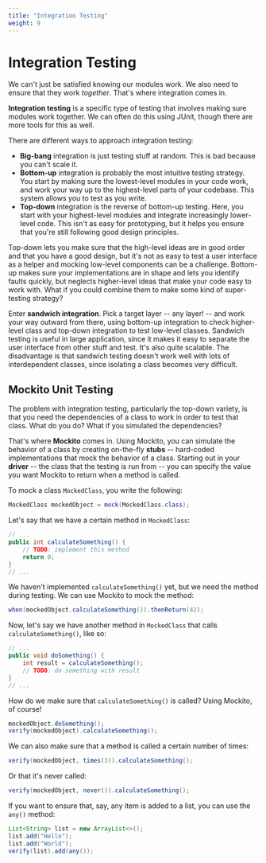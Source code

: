 ```yaml
---
title: "Integration Testing"
weight: 9
---
```


# Integration Testing

We can't just be satisfied knowing our modules work. We also need to ensure that they work *together*. That's where integration comes in.

**Integration testing** is a specific type of testing that involves making sure modules work together. We can often do this using JUnit, though there are more tools for this as well.

There are different ways to approach integration testing:

* **Big-bang** integration is just testing stuff at random. This is bad because you can't scale it.
* **Bottom-up** integration is probably the most intuitive testing strategy. You start by making sure the lowest-level modules in your code work, and work your way up to the highest-level parts of your codebase. This system allows you to test as you write.
* **Top-down** integration is the reverse of bottom-up testing. Here, you start with your highest-level modules and integrate increasingly lower-level code. This isn't as easy for prototyping, but it helps you ensure that you're still following good design principles.

Top-down lets you make sure that the high-level ideas are in good order and that you have a good design, but it's not as easy to test a user interface as a helper and mocking low-level components can be a challenge. Bottom-up makes sure your implementations are in shape and lets you identify faults quickly, but neglects higher-level ideas that make your code easy to work with. What if you could combine them to make some kind of super-testing strategy?

Enter **sandwich integration**. Pick a target layer -- any layer! -- and work your way outward from there, using bottom-up integration to check higher-level class and top-down integration to test low-level classes. Sandwich testing is useful in large application, since it makes it easy to separate the user interface from other stuff and test. It's also quite scalable. The disadvantage is that sandwich testing doesn't work well with lots of interdependent classes, since isolating a class becomes very difficult.

## Mockito Unit Testing

The problem with integration testing, particularly the top-down variety, is that you need the dependencies of a class to work in order to test that class. What do you do? What if you simulated the dependencies?

That's where **Mockito** comes in. Using Mockito, you can simulate the behavior of a class by creating on-the-fly **stubs** -- hard-coded implementations that mock the behavior of a class. Starting out in your **driver** -- the class that the testing is run from -- you can specify the value you want Mockito to return when a method is called.

To mock a class `MockedClass`, you write the following:

```java
MockedClass mockedObject = mock(MockedClass.class);
```

Let's say that we have a certain method in `MockedClass`:

```java
// ...
public int calculateSomething() {
    // TODO: implement this method
    return 0;
}
// ...
```

We haven't implemented `calculateSomething()` yet, but we need the method during testing. We can use Mockito to mock the method:

```java
when(mockedObject.calculateSomething()).thenReturn(42);
```

Now, let's say we have another method in `MockedClass` that calls `calculateSomething()`, like so:

```java
// ...
public void doSomething() {
    int result = calculateSomething();
    // TODO: do something with result
}
// ...
```

How do we make sure that `calculateSomething()` is called? Using Mockito, of course!

```java
mockedObject.doSomething();
verify(mockedObject).calculateSomething();
```

We can also make sure that a method is called a certain number of times:

```java
verify(mockedObject, times(3)).calculateSomething();
```

Or that it's never called:

```java
verify(mockedObject, never()).calculateSomething();
```

If you want to ensure that, say, any item is added to a list, you can use the `any()` method:

```java
List<String> list = new ArrayList<>();
list.add("Hello");
list.add("World");
verify(list).add(any());
```
